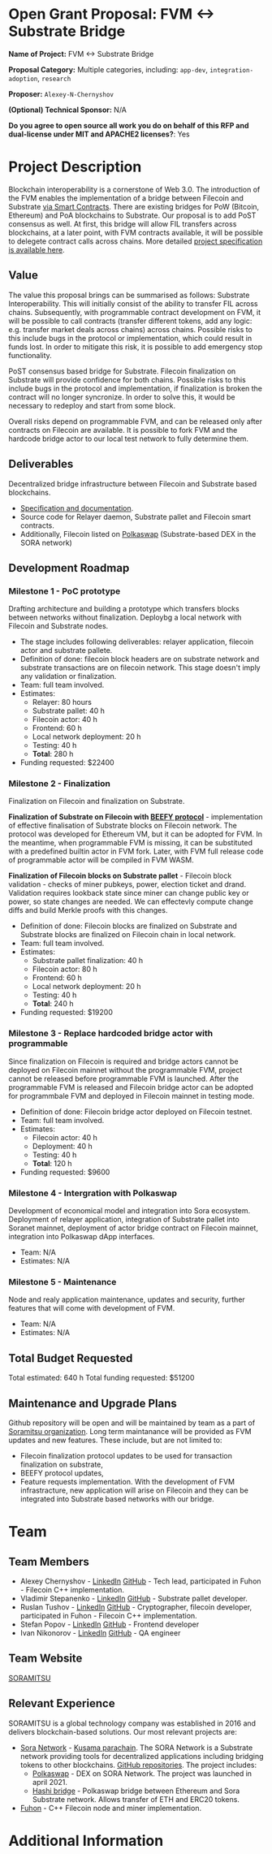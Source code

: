 # Open Grant Proposal: FVM <-> Substrate Bridge

**Name of Project:** FVM <-> Substrate Bridge

**Proposal Category:** Multiple categories, including: `app-dev`, `integration-adoption`, `research`

**Proposer:** `Alexey-N-Chernyshov`

**(Optional) Technical Sponsor:** N/A

**Do you agree to open source all work you do on behalf of this RFP and dual-license under MIT and APACHE2 licenses?**:  Yes

# Project Description

<!-- Please describe exactly what you are planning to build. Make sure to include the following: -->
<!-- - Start with the need or problem you are trying to solve with this project. -->
<!-- - Describe why your solution is going to adequately solve this problem. -->

<!-- This section should be 2-3 paragraphs long. -->
Blockchain interoperability is a cornerstone of Web 3.0. The
introduction of the FVM enables the implementation of a bridge between
Filecoin and Substrate [via Smart
Contracts](https://wiki.polkadot.network/docs/learn-bridges#via-smart-contracts). There
are existing bridges for PoW (Bitcoin, Ethereum) and PoA blockchains
to Substrate. Our proposal is to add PoST consensus as well. At
first, this bridge will allow FIL transfers across blockchains, at a
later point, with FVM contracts available, it will be possible to delegete contract calls across chains.
More detailed [project specification is available here](https://soramitsu.atlassian.net/wiki/spaces/FIL/pages/3651633155/FVM+-+Substrate+bridge).

## Value

<!-- Please describe in more detail why this proposal is valuable for the Filecoin ecosystem. Answer the following questions: -->
<!-- - What are the benefits to getting this right? -->
<!-- - What are the risks if you don't get it right? -->
<!-- - What are the risks that will make executing on this project difficult? -->

<!-- This section should be 1-3 paragraphs long. -->
The value this proposal brings can be summarised as follows: 
Substrate Interoperability. This will initially consist of the ability
to transfer FIL across chains. Subsequently, with programmable
contract development on FVM, it will be possible to call contracts
(transfer different tokens, add any logic: e.g. transfer market deals
across chains) across chains.
Possible risks to this include bugs in the protocol or
implementation, which could result in funds lost. In order to mitigate
this risk, it is possible to add emergency stop functionality.

PoST consensus based bridge for Substrate. Filecoin finalization on
Substrate will provide confidence for both chains.
Possible risks to this include bugs in the protocol and
implementation, if finalization is broken the contract will no longer
syncronize. In order to solve this, it would be necessary to redeploy and start from some block.

Overall risks depend on programmable FVM, and can be released only
after contracts on Filecoin are available. It is possible to fork FVM
and the hardcode bridge actor to our local test network to fully
determine them.

## Deliverables

<!-- Please describe in details what your final deliverable for this project will be. Include a specification of the project and what functionality the software will deliver when it is finished. -->
Decentralized bridge infrastructure between Filecoin and Substrate based blockchains.
- [Specification and documentation](https://soramitsu.atlassian.net/wiki/spaces/FIL/pages/3651633155/FVM+-+Substrate+bridge).
- Source code for Relayer daemon, Substrate pallet and Filecoin smart contracts.
- Additionally, Filecoin listed on [Polkaswap](https://polkaswap.io/) (Substrate-based DEX in
  the SORA network)

## Development Roadmap

<!-- Please break up your development work into a clear set of milestones. This section needs to be very detailed (will vary on the project, but aim for around 2 pages for this section). -->

<!-- For each milestone, please describe: -->
<!-- - The software functionality that we can expect after the completion of each milestone. This should be detailed enough that it can be used to ensure that the software meets the specification you outlined in the Deliverables. -->
<!-- - How many people will be working on each milestone and their roles -->
<!-- - The amount of funding required for each milestone -->
<!-- - How much time this milestone will take to achieve (using real dates) -->
### Milestone 1 - PoC prototype

Drafting architecture and building a prototype which transfers blocks between networks without finalization. Deploybg a local network with Filecoin and Substrate nodes.

* The stage includes following deliverables: relayer application, filecoin actor and substrate pallete.
* Definition of done: filecoin block headers are on substrate network and substrate transactions are on filecoin network. This stage doesn't imply any validation or finalization.
* Team: full team involved.
* Estimates: 
	* Relayer: 80 hours
	* Substrate pallet: 40 h
	* Filecoin actor: 40 h
	* Frontend: 60 h
	* Local network deployment: 20 h
	* Testing: 40 h
	* **Total**: 280 h
* Funding requested: $22400

### Milestone 2 - Finalization

Finalization on Filecoin and finalization on Substrate.

**Finalization of Substrate on Filecoin with [BEEFY protocol](https://github.com/paritytech/grandpa-bridge-gadget)** - implementation of effective finalisation of Substrate blocks on Filecoin network. The protocol was developed for Ethereum VM, but it can be adopted for FVM. In the meantime, when programmable FVM is missing, it can be substituted with a predefined builtin actor in FVM fork. Later, with FVM full release code of programmable actor will be compiled in FVM WASM.

**Finalization of Filecoin blocks on Substrate pallet** - Filecoin block validation - checks of miner pubkeys, power, election ticket and drand. Validation requires lookback state since miner can change public key or power, so state changes are needed. We can effectevly compute change diffs and build Merkle proofs with this changes.

* Definition of done: Filecoin blocks are finalized on Substrate and Substrate blocks are finalized on Filecoin chain in local network.
* Team: full team involved.
* Estimates: 
	* Substrate pallet finalization: 40 h
	* Filecoin actor: 80 h
	* Frontend: 60 h
	* Local network deployment: 20 h
	* Testing: 40 h
	* **Total**: 240 h
* Funding requested: $19200

### Milestone 3 - Replace hardcoded bridge actor with programmable

Since finalization on Filecoin is required and bridge actors cannot be deployed on Filecoin mainnet without the programmable FVM, project cannot be released before programmable FVM is launched. After the programmable FVM is released and Filecoin bridge actor can be adopted for programmbale FVM and deployed in Filecoin mainnet in testing mode.

* Definition of done: Filecoin bridge actor deployed on Filecoin testnet.
* Team: full team involved.
* Estimates: 
	* Filecoin actor: 40 h
	* Deployment: 40 h
	* Testing: 40 h
	* **Total**: 120 h
* Funding requested: $9600

### Milestone 4 - Intergration with Polkaswap

Development of economical model and integration into Sora ecosystem. Deployment of relayer application, integration of Substrate pallet into Soranet mainnet, deployment of actor bridge contract on Filecoin mainnet, integration into Polkaswap dApp interfaces.
* Team: N/A
* Estimates: N/A

### Milestone 5 - Maintenance 

Node and realy application maintenance, updates and security, further features that will come with development of FVM.
* Team: N/A
* Estimates: N/A

## Total Budget Requested

<!--Sum up the total requested budget across all milestones, and include that figure here. Also, please include a budget breakdown to specify how you are planning to spend these funds. -->
Total estimated: 640 h
Total funding requested: $51200

## Maintenance and Upgrade Plans

<!-- Specify your team's long-term plans to maintain this software and upgrade it over time. -->
Github repository will be open and will be maintained by team as a part of [Soramitsu organization](https://github.com/soramitsu).
Long term maintanance will be provided as FVM updates and new features. These include, but are not limited to:
- Filecoin finalization protocol updates to be used for transaction finalization on substrate,
- BEEFY protocol updates,
- Feature requests implementation.
With the development of FVM infrastracture, new application will arise on Filecoin and they can be integrated into Substrate based networks with our bridge.

# Team

## Team Members

* Alexey Chernyshov - [LinkedIn](https://www.linkedin.com/in/alexey-chernyshov-029b3912b/) [GitHub](https://github.com/Alexey-N-Chernyshov) - Tech lead, participated in Fuhon - Filecoin C++ implementation.
* Vladimir Stepanenko - [LinkedIn](https://www.linkedin.com/in/vovac12/) [GitHub](https://github.com/vovac12) - Substrate pallet developer.
* Ruslan Tushov - [LinkedIn](https://www.linkedin.com/in/ruslan-tushov-5b4581240/) [GitHub](https://github.com/turuslan) - Cryptographer, filecoin developer, participated in Fuhon - Filecoin C++ implementation.
* Stefan Popov - [LinkedIn](https://www.linkedin.com/in/stefan-popov-072932170/) [GitHub](https://github.com/stefashkaa) - Frontend developer
* Ivan Nikonorov - [LinkedIn](https://www.linkedin.com/in/ivan-nikanorov-b6922b174/) [GitHub](https://github.com/ra9mls) - QA engineer

## Team Website

<!-- Please link to your team's website here (make sure it's `https`) -->

[SORAMITSU](https://soramitsu.co.jp/)

## Relevant Experience

<!-- Please describe (in words) your team's relevant experience, and why you think you are the right team to build this project. You can cite your team's prior experience in similar domains, doing similar dev work, individual team members' backgrounds, etc. -->
SORAMITSU is a global technology company was established in 2016 and delivers blockchain-based solutions. Our most relevant projects are:
* [Sora Network](https://sora.org) - [Kusama parachain](https://parachains.info/details/sora#about). The SORA Network is a Substrate network providing tools for decentralized applications including bridging tokens to other blockchains. [GitHub repositories](https://github.com/sora-xor). The project includes:
  * [Polkaswap](https://polkaswap.io) - DEX on SORA Network. The project was launched in april 2021.
  * [Hashi bridge](https://polkaswap.io/#/bridge) - Polkaswap bridge between Ethereum and Sora Substrate network. Allows transfer of ETH and ERC20 tokens. 
* [Fuhon](https://github.com/filecoin-project/cpp-filecoin) - C++ Filecoin node and miner implementation.

# Additional Information

<!-- Please include any additional information that you think would be useful in helping us to evaluate your proposal. -->
